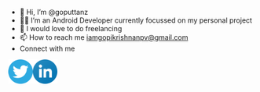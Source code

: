 - 👋 Hi, I’m @goputtanz
- 👨‍💻 I’m an Android Developer currently focussed on my personal project
- 💞️ I would love to do freelancing
- 📫 How to reach me iamgopikrishnanpv@gmail.com
- Connect with me
<p>
<a href="https://twitter.com/Gopikrishnnpv?t=T-jis_LphGBc6pdRUpns_Q&s=09">
<img align="left" src="https://raw.githubusercontent.com/goputtanz/goputtanz/main/images/twitter.svg" alt="icon | Twitter" width="50px"/></a><a href="https://www.linkedin.com/in/gopi-krishnan-b46314210">
<img align="left" src="https://raw.githubusercontent.com/goputtanz/goputtanz/main/images/linkedin.svg" alt="icon | LinkedIn" width="50px"/>
</a>
</p>
 


